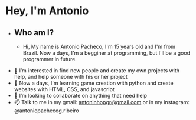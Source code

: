 # Hey, I'm Antonio
* ## Who am I?
   * Hi, My name is Antonio Pacheco, I'm 15 years old and I'm from Brazil. Now a days, I'm a begginer at programming, but I'll be a good programmer in future.
- 👀 I’m interested in find new people and create my own projects with help, and help someone with his or her project
- 🌱 Now a days, I'm learning game creation with python and create websites with HTML, CSS, and javascript
- 💞️ I’m looking to collaborate on anything that need help
- 📫 Talk to me in my gmail: antoninhopgr@gmail.com or in my instagram: @antoniopachecog.ribeiro
